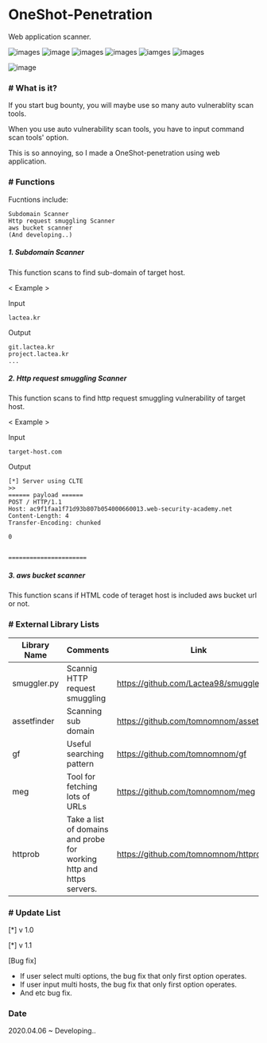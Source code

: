 # OneShot-Penetration

Web application scanner.

![images](https://img.shields.io/badge/ubuntu-18.04-red) ![image](https://img.shields.io/badge/docker-19.03.8-blue) ![images](https://img.shields.io/badge/docker--compose-1.23.2-blue) ![images](https://img.shields.io/badge/apache2-2.4.29-blue) ![iamges](https://img.shields.io/badge/php-7.0-blue) ![images](https://img.shields.io/badge/python-3.6-blue)

![image](https://user-images.githubusercontent.com/38517436/79089046-97d72780-7d7f-11ea-9e5a-590ba5d656d1.png)

### # What is it?

If you start bug bounty, you will maybe use so many auto vulnerablity scan tools.

When you use auto vulnerability scan tools, you have to input command scan tools' option.

This is so annoying, so I made a OneShot-penetration using web application.

### # Functions

Fucntions include:

```
Subdomain Scanner
Http request smuggling Scanner
aws bucket scanner
(And developing..)
```

##### 1. Subdomain Scanner

This function scans to find sub-domain of target host.

< Example >

Input
```
lactea.kr
```

Output
```
git.lactea.kr
project.lactea.kr
...
```

##### 2. Http request smuggling Scanner

This function scans to find http request smuggling vulnerability of target host.

< Example >

Input 
```
target-host.com
```

Output
```
[*] Server using CLTE
>> 
====== payload ======
POST / HTTP/1.1
Host: ac9f1faa1f71d93b807b054000660013.web-security-academy.net
Content-Length: 4
Transfer-Encoding: chunked

0


======================
```


##### 3. aws bucket scanner

This function scans if HTML code of teraget host is included aws bucket url or not.



### # External Library Lists

| Library Name  | Comments  | Link |
| ------------ | ------------ | ------------ |
| smuggler.py  | Scannig HTTP request smuggling  | https://github.com/Lactea98/smuggler.py |
| assetfinder |  Scanning sub domain | https://github.com/tomnomnom/assetfinder |
| gf  | Useful searching pattern  | https://github.com/tomnomnom/gf |
| meg | Tool for fetching lots of URLs | https://github.com/tomnomnom/meg |
| httprob | Take a list of domains and probe for working http and https servers. | https://github.com/tomnomnom/httprobe |

### # Update List

[*] v 1.0

[*] v 1.1

[Bug fix]

- If user select multi options, the bug fix that only first option operates.
- If user input multi hosts, the bug fix that only first option operates.
- And etc bug fix.
 



### Date

2020.04.06 ~ Developing..